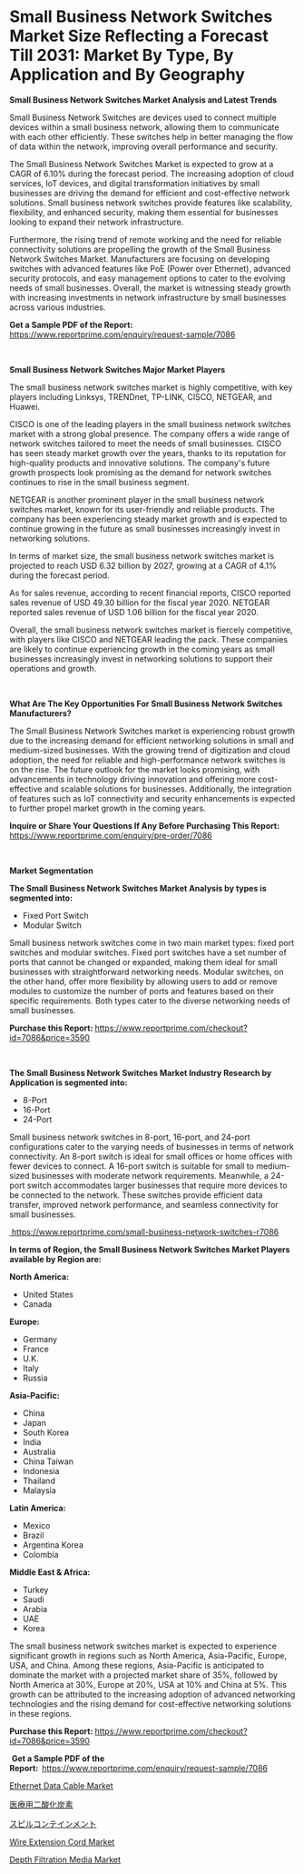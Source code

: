 <p><h1>Small Business Network Switches Market Size Reflecting a Forecast Till 2031: Market By Type, By Application and By Geography</h1></p><p><strong>Small Business Network Switches Market Analysis and Latest Trends</strong></p>
<p><p>Small Business Network Switches are devices used to connect multiple devices within a small business network, allowing them to communicate with each other efficiently. These switches help in better managing the flow of data within the network, improving overall performance and security.</p><p>The Small Business Network Switches Market is expected to grow at a CAGR of 6.10% during the forecast period. The increasing adoption of cloud services, IoT devices, and digital transformation initiatives by small businesses are driving the demand for efficient and cost-effective network solutions. Small business network switches provide features like scalability, flexibility, and enhanced security, making them essential for businesses looking to expand their network infrastructure.</p><p>Furthermore, the rising trend of remote working and the need for reliable connectivity solutions are propelling the growth of the Small Business Network Switches Market. Manufacturers are focusing on developing switches with advanced features like PoE (Power over Ethernet), advanced security protocols, and easy management options to cater to the evolving needs of small businesses. Overall, the market is witnessing steady growth with increasing investments in network infrastructure by small businesses across various industries.</p></p>
<p><strong>Get a Sample PDF of the Report:&nbsp;</strong> <a href="https://www.reportprime.com/enquiry/request-sample/7086">https://www.reportprime.com/enquiry/request-sample/7086</a></p>
<p>&nbsp;</p>
<p><strong>Small Business Network Switches Major Market Players</strong></p>
<p><p>The small business network switches market is highly competitive, with key players including Linksys, TRENDnet, TP-LINK, CISCO, NETGEAR, and Huawei. </p><p>CISCO is one of the leading players in the small business network switches market with a strong global presence. The company offers a wide range of network switches tailored to meet the needs of small businesses. CISCO has seen steady market growth over the years, thanks to its reputation for high-quality products and innovative solutions. The company's future growth prospects look promising as the demand for network switches continues to rise in the small business segment.</p><p>NETGEAR is another prominent player in the small business network switches market, known for its user-friendly and reliable products. The company has been experiencing steady market growth and is expected to continue growing in the future as small businesses increasingly invest in networking solutions.</p><p>In terms of market size, the small business network switches market is projected to reach USD 6.32 billion by 2027, growing at a CAGR of 4.1% during the forecast period. </p><p>As for sales revenue, according to recent financial reports, CISCO reported sales revenue of USD 49.30 billion for the fiscal year 2020. NETGEAR reported sales revenue of USD 1.06 billion for the fiscal year 2020.</p><p>Overall, the small business network switches market is fiercely competitive, with players like CISCO and NETGEAR leading the pack. These companies are likely to continue experiencing growth in the coming years as small businesses increasingly invest in networking solutions to support their operations and growth.</p></p>
<p>&nbsp;</p>
<p><strong>What Are The Key Opportunities For Small Business Network Switches Manufacturers?</strong></p>
<p><p>The Small Business Network Switches market is experiencing robust growth due to the increasing demand for efficient networking solutions in small and medium-sized businesses. With the growing trend of digitization and cloud adoption, the need for reliable and high-performance network switches is on the rise. The future outlook for the market looks promising, with advancements in technology driving innovation and offering more cost-effective and scalable solutions for businesses. Additionally, the integration of features such as IoT connectivity and security enhancements is expected to further propel market growth in the coming years.</p></p>
<p><strong>Inquire or Share Your Questions If Any Before Purchasing This Report:</strong> <a href="https://www.reportprime.com/enquiry/pre-order/7086">https://www.reportprime.com/enquiry/pre-order/7086</a></p>
<p>&nbsp;</p>
<p><strong>Market Segmentation</strong></p>
<p><strong>The Small Business Network Switches Market Analysis by types is segmented into:</strong></p>
<p><ul><li>Fixed Port Switch</li><li>Modular Switch</li></ul></p>
<p><p>Small business network switches come in two main market types: fixed port switches and modular switches. Fixed port switches have a set number of ports that cannot be changed or expanded, making them ideal for small businesses with straightforward networking needs. Modular switches, on the other hand, offer more flexibility by allowing users to add or remove modules to customize the number of ports and features based on their specific requirements. Both types cater to the diverse networking needs of small businesses.</p></p>
<p><strong>Purchase this Report:&nbsp;</strong><a href="https://www.reportprime.com/checkout?id=7086&price=3590">https://www.reportprime.com/checkout?id=7086&price=3590</a></p>
<p>&nbsp;</p>
<p><strong>The Small Business Network Switches Market Industry Research by Application is segmented into:</strong></p>
<p><ul><li>8-Port</li><li>16-Port</li><li>24-Port</li></ul></p>
<p><p>Small business network switches in 8-port, 16-port, and 24-port configurations cater to the varying needs of businesses in terms of network connectivity. An 8-port switch is ideal for small offices or home offices with fewer devices to connect. A 16-port switch is suitable for small to medium-sized businesses with moderate network requirements. Meanwhile, a 24-port switch accommodates larger businesses that require more devices to be connected to the network. These switches provide efficient data transfer, improved network performance, and seamless connectivity for small businesses.</p></p>
<p><a href="https://www.reportprime.com/small-business-network-switches-r7086">&nbsp;https://www.reportprime.com/small-business-network-switches-r7086</a></p>
<p><strong>In terms of Region, the Small Business Network Switches Market Players available by Region are:</strong></p>
<p>
    <p> <strong> North America: </strong>
        <ul>
            <li>United States</li>
            <li>Canada</li>
        </ul>
        </p> 
    <p> <strong> Europe: </strong>
        <ul>
            <li>Germany</li>
            <li>France</li>
            <li>U.K.</li>
            <li>Italy</li>
            <li>Russia</li>
        </ul>
        </p> 
    <p> <strong> Asia-Pacific: </strong>
        <ul>
            <li>China</li>
            <li>Japan</li>
            <li>South Korea</li>
            <li>India</li>
            <li>Australia</li>
            <li>China Taiwan</li>
            <li>Indonesia</li>
            <li>Thailand</li>
            <li>Malaysia</li>
        </ul>
        </p> 
    <p> <strong> Latin America: </strong>
        <ul>
            <li>Mexico</li>
            <li>Brazil</li>
            <li>Argentina Korea</li>
            <li>Colombia</li>
        </ul>
        </p> 
    <p> <strong> Middle East & Africa: </strong>
        <ul>
            <li>Turkey</li>
            <li>Saudi</li>
            <li>Arabia</li>
            <li>UAE</li>
            <li>Korea</li>
        </ul>
    </p>
    </p>
<p><p>The small business network switches market is expected to experience significant growth in regions such as North America, Asia-Pacific, Europe, USA, and China. Among these regions, Asia-Pacific is anticipated to dominate the market with a projected market share of 35%, followed by North America at 30%, Europe at 20%, USA at 10% and China at 5%. This growth can be attributed to the increasing adoption of advanced networking technologies and the rising demand for cost-effective networking solutions in these regions.</p></p>
<p><strong>Purchase this Report: </strong><a href="https://www.reportprime.com/checkout?id=7086&price=3590">https://www.reportprime.com/checkout?id=7086&price=3590</a></p>
<p>&nbsp;<strong>Get a Sample PDF of the Report:&nbsp;&nbsp;</strong><a href="https://www.reportprime.com/enquiry/request-sample/7086">https://www.reportprime.com/enquiry/request-sample/7086</a></p>
<p><strong></strong></p>
<p><p><a href="https://github.com/yemakinde/Market-Research-Report-List-2/blob/main/ethernet-data-cable-market.md">Ethernet Data Cable Market</a></p><p><a href="https://github.com/cnnriuez22368/Market-Research-Report-List-1/blob/main/899682320562.md">医療用二酸化炭素</a></p><p><a href="https://github.com/LeanneBruen2023/Market-Research-Report-List-1/blob/main/865073920563.md">スピルコンテインメント</a></p><p><a href="https://github.com/jsmusil/Market-Research-Report-List-2/blob/main/wire-extension-cord-market.md">Wire Extension Cord Market</a></p><p><a href="https://issuu.com/reportprime-2/docs/depth-filtration-media-market-size-2030.pptx">Depth Filtration Media Market</a></p></p>